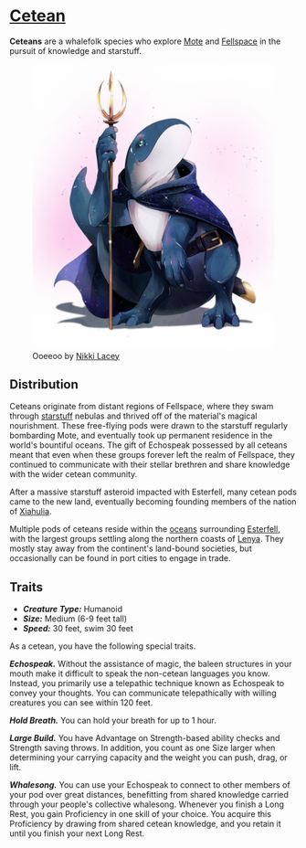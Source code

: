 # [Cetean](https://github.com/mpanighetti/dnd5e-species/blob/main/humanoids/)

**Ceteans** are a whalefolk species who explore [Mote](../../../ch-1-welcome-to-mote/cosmology/mote.md) and [Fellspace](../../../ch-1-welcome-to-mote/cosmology/fellspace.md) in the pursuit of knowledge and starstuff.

<figure>
  <img src="ooeeoo-nikki-lacey.jpg" alt="Drawing of a whale-like humanoid figure with a blue body and a white underside, a long sleek flattened tail, and saurian three-toed feet. The figure is wielding a golden trident with curved outer tines, and is wearing a deep blue and purple cloak shimmering with images of stars, as well as a belt with a sword in their scabbard." />
  <figcaption>Ooeeoo by <a href="https://linktr.ee/hollycircling">Nikki Lacey</a></figcaption>
</figure>

## Distribution

Ceteans originate from distant regions of Fellspace, where they swam through [starstuff](../../ch-6-mote-treasures/starstuff.md) nebulas and thrived off of the material's magical nourishment. These free-flying pods were drawn to the starstuff regularly bombarding Mote, and eventually took up permanent residence in the world's bountiful oceans. The gift of Echospeak possessed by all ceteans meant that even when these groups forever left the realm of Fellspace, they continued to communicate with their stellar brethren and share knowledge with the wider cetean community.

After a massive starstuff asteroid impacted with Esterfell, many cetean pods came to the new land, eventually becoming founding members of the nation of [Xiahulia](../../../ch-2-people-of-mote/societies/xiahulia.md).

Multiple pods of ceteans reside within the [oceans](../../../ch-4-esterfell-gazetteer/coasts-of-esterfell) surrounding [Esterfell](../../../ch-4-esterfell-gazetteer/esterfell/), with the largest groups settling along the northern coasts of [Lenya](../../../ch-4-esterfell-gazetteer/esterfell/lenya/). They mostly stay away from the continent's land-bound societies, but occasionally can be found in port cities to engage in trade.

## Traits

- _**Creature Type:**_ Humanoid
- _**Size:**_ Medium (6-9 feet tall)
- _**Speed:**_ 30 feet, swim 30 feet

As a cetean, you have the following special traits.

_**Echospeak.**_ Without the assistance of magic, the baleen structures in your mouth make it difficult to speak the non-cetean languages you know. Instead, you primarily use a telepathic technique known as Echospeak to convey your thoughts. You can communicate telepathically with willing creatures you can see within 120 feet.

_**Hold Breath.**_ You can hold your breath for up to 1 hour.

_**Large Build.**_ You have Advantage on Strength-based ability checks and Strength saving throws. In addition, you count as one Size larger when determining your carrying capacity and the weight you can push, drag, or lift.

_**Whalesong.**_ You can use your Echospeak to connect to other members of your pod over great distances, benefitting from shared knowledge carried through your people's collective whalesong. Whenever you finish a Long Rest, you gain Proficiency in one skill of your choice. You acquire this Proficiency by drawing from shared cetean knowledge, and you retain it until you finish your next Long Rest.
